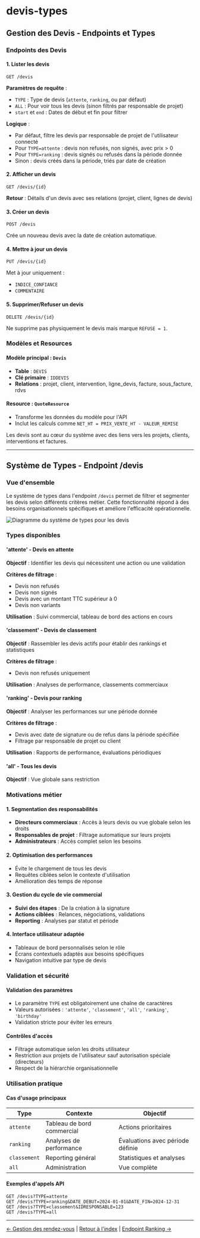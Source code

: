 # devis-types

## Gestion des Devis - Endpoints et Types

### Endpoints des Devis

#### 1. Lister les devis

```http
GET /devis
```

**Paramètres de requête** :

* `TYPE` : Type de devis (`attente`, `ranking`, ou par défaut)
* `ALL` : Pour voir tous les devis (sinon filtrés par responsable de projet)
* `start` et `end` : Dates de début et fin pour filtrer

**Logique** :

* Par défaut, filtre les devis par responsable de projet de l'utilisateur connecté
* Pour `TYPE=attente` : devis non refusés, non signés, avec prix > 0
* Pour `TYPE=ranking` : devis signés ou refusés dans la période donnée
* Sinon : devis créés dans la période, triés par date de création

#### 2. Afficher un devis

```http
GET /devis/{id}
```

**Retour** : Détails d'un devis avec ses relations (projet, client, lignes de devis)

#### 3. Créer un devis

```http
POST /devis
```

Crée un nouveau devis avec la date de création automatique.

#### 4. Mettre à jour un devis

```http
PUT /devis/{id}
```

Met à jour uniquement :

* `INDICE_CONFIANCE`
* `COMMENTAIRE`

#### 5. Supprimer/Refuser un devis

```http
DELETE /devis/{id}
```

Ne supprime pas physiquement le devis mais marque `REFUSE = 1`.

### Modèles et Resources

#### Modèle principal : `Devis`

* **Table** : `DEVIS`
* **Clé primaire** : `IDDEVIS`
* **Relations** : projet, client, intervention, ligne\_devis, facture, sous\_facture, rdvs

#### Resource : `QuoteResource`

* Transforme les données du modèle pour l'API
* Inclut les calculs comme `NET_HT = PRIX_VENTE_HT - VALEUR_REMISE`

Les devis sont au cœur du système avec des liens vers les projets, clients, interventions et factures.

***

## Système de Types - Endpoint /devis

### Vue d'ensemble

Le système de types dans l'endpoint `/devis` permet de filtrer et segmenter les devis selon différents critères métier. Cette fonctionnalité répond à des besoins organisationnels spécifiques et améliore l'efficacité opérationnelle.

![Diagramme du système de types pour les devis](https://imgur.com/yPWysp9.png)

### Types disponibles

#### 'attente' - Devis en attente

**Objectif** : Identifier les devis qui nécessitent une action ou une validation

**Critères de filtrage** :

* Devis non refusés
* Devis non signés
* Devis avec un montant TTC supérieur à 0
* Devis non variants

**Utilisation** : Suivi commercial, tableau de bord des actions en cours

#### 'classement' - Devis de classement

**Objectif** : Rassembler les devis actifs pour établir des rankings et statistiques

**Critères de filtrage** :

* Devis non refusés uniquement

**Utilisation** : Analyses de performance, classements commerciaux

#### 'ranking' - Devis pour ranking

**Objectif** : Analyser les performances sur une période donnée

**Critères de filtrage** :

* Devis avec date de signature ou de refus dans la période spécifiée
* Filtrage par responsable de projet ou client

**Utilisation** : Rapports de performance, évaluations périodiques

#### 'all' - Tous les devis

**Objectif** : Vue globale sans restriction

### Motivations métier

#### 1. Segmentation des responsabilités

* **Directeurs commerciaux** : Accès à leurs devis ou vue globale selon les droits
* **Responsables de projet** : Filtrage automatique sur leurs projets
* **Administrateurs** : Accès complet selon les besoins

#### 2. Optimisation des performances

* Évite le chargement de tous les devis
* Requêtes ciblées selon le contexte d'utilisation
* Amélioration des temps de réponse

#### 3. Gestion du cycle de vie commercial

* **Suivi des étapes** : De la création à la signature
* **Actions ciblées** : Relances, négociations, validations
* **Reporting** : Analyses par statut et période

#### 4. Interface utilisateur adaptée

* Tableaux de bord personnalisés selon le rôle
* Écrans contextuels adaptés aux besoins spécifiques
* Navigation intuitive par type de devis

### Validation et sécurité

#### Validation des paramètres

* Le paramètre `TYPE` est obligatoirement une chaîne de caractères
* Valeurs autorisées : `'attente'`, `'classement'`, `'all'`, `'ranking'`, `'birthday'`
* Validation stricte pour éviter les erreurs

#### Contrôles d'accès

* Filtrage automatique selon les droits utilisateur
* Restriction aux projets de l'utilisateur sauf autorisation spéciale (directeurs)
* Respect de la hiérarchie organisationnelle

### Utilisation pratique

#### Cas d'usage principaux

| Type         | Contexte                   | Objectif                         |
| ------------ | -------------------------- | -------------------------------- |
| `attente`    | Tableau de bord commercial | Actions prioritaires             |
| `ranking`    | Analyses de performance    | Évaluations avec période définie |
| `classement` | Reporting général          | Statistiques et analyses         |
| `all`        | Administration             | Vue complète                     |

#### Exemples d'appels API

```http
GET /devis?TYPE=attente
GET /devis?TYPE=ranking&DATE_DEBUT=2024-01-01&DATE_FIN=2024-12-31
GET /devis?TYPE=classement&IDRESPONSABLE=123
GET /devis?TYPE=all
```

***

[← Gestion des rendez-vous](rdvs.md) | [Retour à l'index](README.md) | [Endpoint Ranking →](ranking.md)
